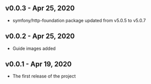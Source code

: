 ## v0.0.3 - Apr 25, 2020
- symfony/http-foundation package updated from v5.0.5 to v5.0.7 
## v0.0.2 - Apr 25, 2020
- Guide images added
## v0.0.1 - Apr 19, 2020
- The first release of the project